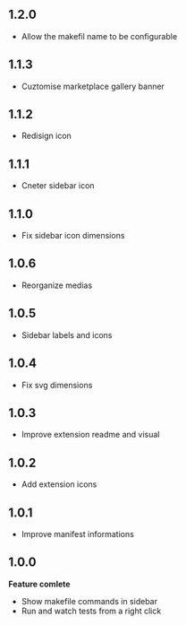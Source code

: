 ## 1.2.0

- Allow the makefil name to be configurable

## 1.1.3

- Cuztomise marketplace gallery banner

## 1.1.2

- Redisign icon

## 1.1.1

- Cneter sidebar icon

## 1.1.0

- Fix sidebar icon dimensions

## 1.0.6

- Reorganize medias

## 1.0.5

- Sidebar labels and icons

## 1.0.4

- Fix svg dimensions

## 1.0.3

- Improve extension readme and visual

## 1.0.2

- Add extension icons

## 1.0.1

- Improve manifest informations


## 1.0.0

**Feature comlete**
- Show makefile commands in sidebar
- Run and watch tests from a right click